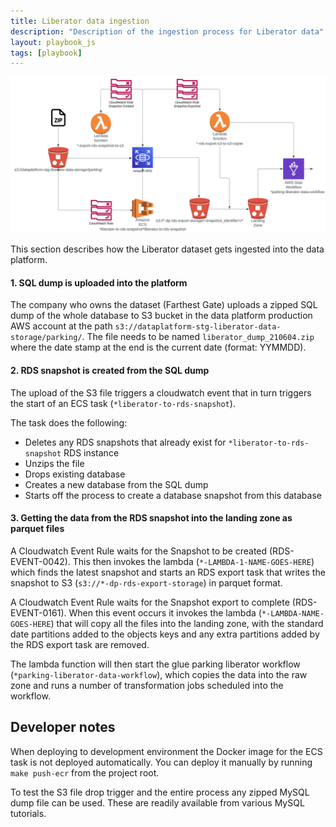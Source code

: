 ```yaml
---
title: Liberator data ingestion
description: "Description of the ingestion process for Liberator data"
layout: playbook_js
tags: [playbook]
---
```

![Liberator data ingestion process](../docs/images/liberator_ingestion.png)

This section describes how the Liberator dataset gets ingested into the data platform. 

#### 1. SQL dump is uploaded into the platform

The company who owns the dataset (Farthest Gate) uploads a zipped SQL dump of the whole database to S3 bucket in the data platform production AWS account at the path `s3://dataplatform-stg-liberator-data-storage/parking/`.
The file needs to be named `liberator_dump_210604.zip` where the date stamp at the end is the current date (format: YYMMDD).

#### 2. RDS snapshot is created from the SQL dump

The upload of the S3 file triggers a cloudwatch event that in turn triggers the start of an ECS task (`*liberator-to-rds-snapshot`).

The task does the following:
- Deletes any RDS snapshots that already exist for `*liberator-to-rds-snapshot` RDS instance
- Unzips the file
- Drops existing database
- Creates a new database from the SQL dump
- Starts off the process to create a database snapshot from this database

#### 3. Getting the data from the RDS snapshot into the landing zone as parquet files
A Cloudwatch Event Rule waits for the Snapshot to be created (RDS-EVENT-0042). This then invokes the lambda (`*-LAMBDA-1-NAME-GOES-HERE`) which finds the latest snapshot and starts an RDS export task that writes the snapshot to S3 (`s3://*-dp-rds-export-storage`) in parquet format.

A Cloudwatch Event Rule waits for the Snapshot export to complete (RDS-EVENT-0161). When this event occurs it invokes the lambda  (`*-LAMBDA-NAME-GOES-HERE`) that will copy all the files into the landing zone, with the standard date partitions added to the objects keys and any extra partitions added by the RDS export task are removed.

The lambda function will then start the glue parking liberator workflow (`*parking-liberator-data-workflow`), which copies the data into the raw zone and runs a number of transformation jobs scheduled into the workflow.

## Developer notes

When deploying to development environment the Docker image for the ECS task is not deployed automatically. You can deploy it manually by running `make push-ecr` from the project root.

To test the S3 file drop trigger and the entire process any zipped MySQL dump file can be used. These are readily available from various MySQL tutorials.